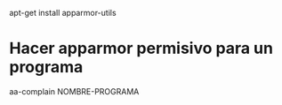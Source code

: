 apt-get install apparmor-utils

# Hacer apparmor permisivo para un programa
aa-complain NOMBRE-PROGRAMA
